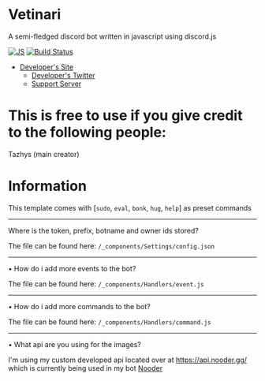 # Vetinari
A semi-fledged discord bot written in javascript using discord.js

[![JS](https://img.shields.io/badge/node.js%20-%2343853D.svg?&style=for-the-badge&logo=node.js&logoColor=white)](https://en.wikipedia.org/wiki/JavaScript) [![Build Status](https://img.shields.io/badge/build-passing-%2343853D?style=for-the-badge&logo=node.js)](https://github.com/Tazhys/bug-free-potato) 

- [Developer's Site](https://tazhys.gg/)
  - [Developer's Twitter](https://twitter.com/Tazhys)
   - [Support Server](https://tazhys.gg/community)


# This is free to use if you give credit to the following people:

Tazhys (main creator)

# Information

This template comes with [`sudo`, `eval`, `bonk`, `hug`, `help`] as preset commands
<hr>
Where is the token, prefix, botname and owner ids stored?

The file can be found here: `/_components/Settings/config.json`
<hr>
• How do i add more events to the bot?

The file can be found here: `/_components/Handlers/event.js`
<hr>
• How do i add more commands to the bot?

The file can be found here: `/_components/Handlers/command.js`
<hr>
• What api are you using for the images?

I'm using my custom developed api located over at https://api.nooder.gg/ which is currently being used in my bot [Nooder](https://nooder.gg/)
